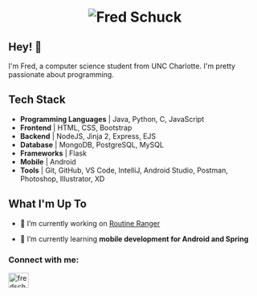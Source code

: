 <h1 align="center">
  <img src="https://raw.githubusercontent.com/fredschuck/fredschuck/master/git_headerGradient.png" alt="Fred Schuck" />
</h1>

## Hey! 👋
I'm Fred, a computer science student from UNC Charlotte. I'm pretty passionate about programming.


## Tech Stack
- **Programming Languages** | Java, Python, C, JavaScript
- **Frontend** |  HTML, CSS, Bootstrap
- **Backend** | NodeJS, Jinja 2, Express, EJS
- **Database** | MongoDB, PostgreSQL, MySQL
- **Frameworks** | Flask
- **Mobile** | Android
- **Tools** | Git, GitHub, VS Code, IntelliJ, Android Studio, Postman, Photoshop, Illustrator, XD
<!-- swift, express -->

## What I'm Up To
- 🔭 I’m currently working on [Routine Ranger](https://github.com/fredschuck/workout_app)

- 🌱 I’m currently learning **mobile development for Android and Spring**

<h3 align="left">Connect with me:</h3>
<p align="left">
<a href="https://linkedin.com/in/fredschuck" target="blank"><img align="center" src="https://raw.githubusercontent.com/rahuldkjain/github-profile-readme-generator/master/src/images/icons/Social/linked-in-alt.svg" alt="fredschuck" height="30" width="40" /></a>
</p>
